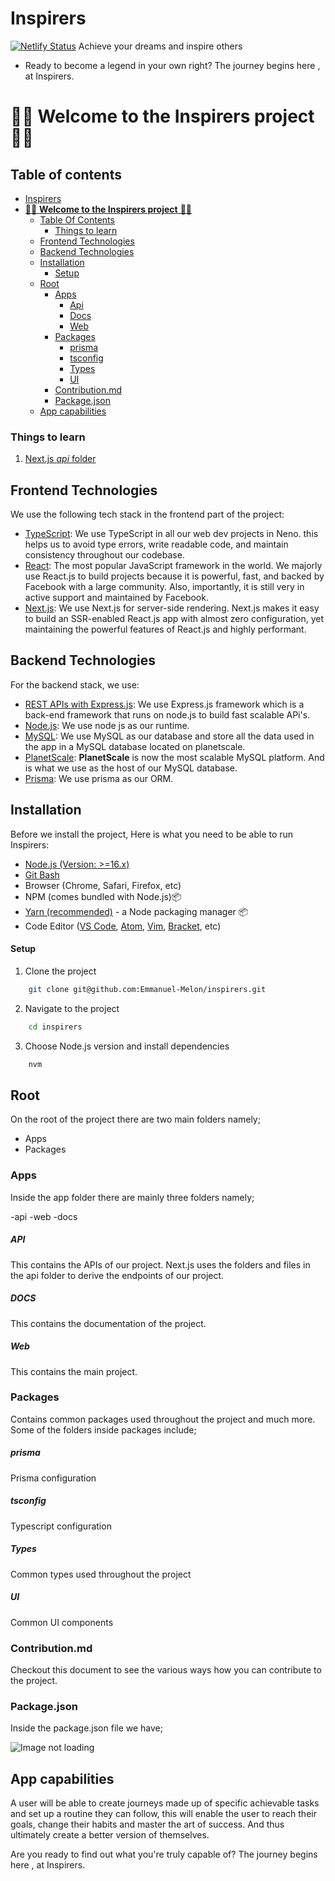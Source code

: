 # Inspirers

[![Netlify Status](https://api.netlify.com/api/v1/badges/2590dcd2-77a9-4b8a-ab9c-c59fa49f9a8a/deploy-status)](https://app.netlify.com/sites/inspirers/deploys)
Achieve your dreams and inspire others

- Ready to become a legend in your own right? The journey begins here , at Inspirers.

# 🎉🎉 **Welcome to the Inspirers project** 🎉🎉

## Table of contents

- [Inspirers](#inspirers)
- [🎉🎉 **Welcome to the Inspirers project** 🎉🎉](#-welcome-to-the-inspirers-project-)
  - [Table Of Contents](#table-of-contents)
    - [Things to learn](#things-to-learn)
  - [Frontend Technologies](#frontend-technologies)
  - [Backend Technologies](#backend-technologies)
  - [Installation](#installation)
      - [Setup](#setup)
  - [Root](#root)
    - [Apps](#apps)
        - [Api](#api)
        - [Docs](#docs)
        - [Web](#web)
    - [Packages](#packages)
        - [prisma](#prisma)
        - [tsconfig](#tsconfig)
        - [Types](#types)
        - [UI](#ui)
    - [Contribution.md](#contributionmd)
    - [Package.json](#packagejson)
  - [App capabilities](#app-capabilities)

### Things to learn

1. [Next.js _api_ folder](https://nextjs.org/docs/api-routes/introduction)

## Frontend Technologies

We use the following tech stack in the frontend part of the project:

- [TypeScript](https://www.typescriptlang.org/): We use TypeScript in all our web dev projects in Neno. this helps us to avoid type errors, write readable code, and maintain consistency throughout our codebase.
- [React](https://reactjs.org/): The most popular JavaScript framework in the world. We majorly use React.js to build projects because it is powerful, fast, and backed by Facebook with a large community. Also, importantly, it is still very in active support and maintained by Facebook.
- [Next.js](https://nextjs.org/): We use Next.js for server-side rendering. Next.js makes it easy to build an SSR-enabled React.js app with almost zero configuration, yet maintaining the powerful features of React.js and highly performant.

## Backend Technologies

For the backend stack, we use:

- [REST APIs with Express.js](https://www.expressjs.com/): We use Express.js framework which is a back-end framework that runs on node.js to build fast scalable APi's.
- [Node.js](https://www.nodejs.org/): We use node js as our runtime.
- [MySQL](https://www.mysql.com/): We use MySQL as our database and store all the data used in the app in a MySQL database located on planetscale.
- [PlanetScale](https://www.planetscale.com): **PlanetScale** is now the most scalable MySQL platform. And is what we use as the host of our MySQL database.
- [Prisma](https://www.prisma.io/): We use prisma as our ORM.

## Installation

Before we install the project, Here is what you need to be able to run Inspirers:

- [Node.js (Version: >=16.x)](https://nodejs.org/en/download/)
- [Git Bash](https://git-scm.com/downloads)
- Browser (Chrome, Safari, Firefox, etc)
- NPM (comes bundled with Node.js)📦
- [Yarn (recommended)](https://yarnpkg.com/getting-started/install) - a Node packaging manager 📦
- Code Editor ([VS Code](https://code.visualstudio.com/download), [Atom](https://flight-manual.atom.io/getting-started/sections/installing-atom/), [Vim](https://www.vim.org/download.php), [Bracket](http://brackets.io/), etc)

#### Setup

1. Clone the project

```bash
    git clone git@github.com:Emmanuel-Melon/inspirers.git
```

2. Navigate to the project

```bash
    cd inspirers
```

3. Choose Node.js version and install dependencies

```bash
    nvm
```

## Root

On the root of the project there are two main folders namely;

- Apps
- Packages

### Apps

Inside the app folder there are mainly three folders namely;

-api
-web
-docs

##### API

This contains the APIs of our project. Next.js uses the folders and files in the api folder to derive the endpoints of our project.

##### DOCS

This contains the documentation of the project.

##### Web

This contains the main project.

### Packages

Contains common packages used throughout the project and much more. Some of the folders inside packages include;

##### prisma

Prisma configuration

##### tsconfig

Typescript configuration

##### Types

Common types used throughout the project

##### UI

Common UI components

### Contribution.md

Checkout this document to see the various ways how you can contribute to the project.

### Package.json

Inside the package.json file we have;

![Image not loading](https://res.cloudinary.com/dwacr3zpp/image/upload/v1659968414/inspirers/images/Ins-package.png)

## App capabilities

A user will be able to create journeys made up of specific achievable tasks and set up a routine they can follow, this will enable the user to reach their goals, change their habits and master the art of success. And thus ultimately create a better version of themselves.

Are you ready to find out what you're truly capable of? The journey begins here , at Inspirers.
